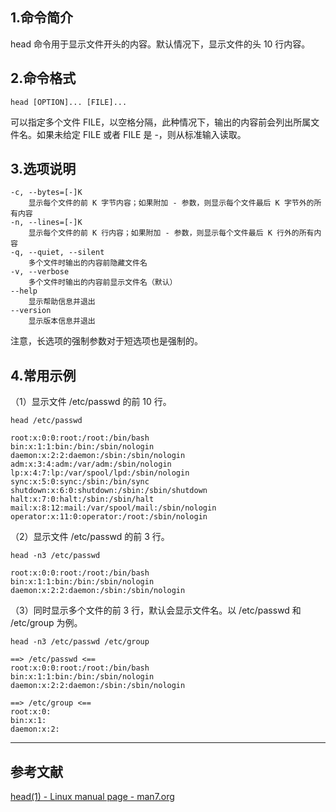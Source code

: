 ## 1.命令简介
head 命令用于显示文件开头的内容。默认情况下，显示文件的头 10 行内容。

## 2.命令格式
```
head [OPTION]... [FILE]...
```
可以指定多个文件 FILE，以空格分隔，此种情况下，输出的内容前会列出所属文件名。如果未给定 FILE 或者 FILE 是 -，则从标准输入读取。

## 3.选项说明
```
-c, --bytes=[-]K
	显示每个文件的前 K 字节内容；如果附加 - 参数，则显示每个文件最后 K 字节外的所有内容
-n, --lines=[-]K
	显示每个文件的前 K 行内容；如果附加 - 参数，则显示每个文件最后 K 行外的所有内容
-q, --quiet, --silent
	多个文件时输出的内容前隐藏文件名
-v, --verbose
	多个文件时输出的内容前显示文件名（默认）
--help
	显示帮助信息并退出
--version
	显示版本信息并退出
```
注意，长选项的强制参数对于短选项也是强制的。

## 4.常用示例
（1）显示文件 /etc/passwd 的前 10 行。
```
head /etc/passwd

root:x:0:0:root:/root:/bin/bash
bin:x:1:1:bin:/bin:/sbin/nologin
daemon:x:2:2:daemon:/sbin:/sbin/nologin
adm:x:3:4:adm:/var/adm:/sbin/nologin
lp:x:4:7:lp:/var/spool/lpd:/sbin/nologin
sync:x:5:0:sync:/sbin:/bin/sync
shutdown:x:6:0:shutdown:/sbin:/sbin/shutdown
halt:x:7:0:halt:/sbin:/sbin/halt
mail:x:8:12:mail:/var/spool/mail:/sbin/nologin
operator:x:11:0:operator:/root:/sbin/nologin
```

（2）显示文件 /etc/passwd 的前 3 行。
```
head -n3 /etc/passwd

root:x:0:0:root:/root:/bin/bash
bin:x:1:1:bin:/bin:/sbin/nologin
daemon:x:2:2:daemon:/sbin:/sbin/nologin
```

（3）同时显示多个文件的前 3 行，默认会显示文件名。以 /etc/passwd 和 /etc/group 为例。
```
head -n3 /etc/passwd /etc/group

==> /etc/passwd <==
root:x:0:0:root:/root:/bin/bash
bin:x:1:1:bin:/bin:/sbin/nologin
daemon:x:2:2:daemon:/sbin:/sbin/nologin

==> /etc/group <==
root:x:0:
bin:x:1:
daemon:x:2:
```

---
## 参考文献
[head(1) - Linux manual page - man7.org](https://man7.org/linux/man-pages/man1/head.1.html)